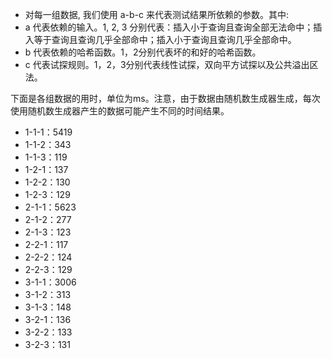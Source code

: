* 对每一组数据, 我们使用 a-b-c 来代表测试结果所依赖的参数。其中:
* a 代表依赖的输入。1, 2, 3 分别代表：插入小于查询且查询全部无法命中；插入等于查询且查询几乎全部命中；插入小于查询且查询几乎全部命中。
* b 代表依赖的哈希函数。1，2分别代表坏的和好的哈希函数。
* c 代表试探规则。1，2，3分别代表线性试探，双向平方试探以及公共溢出区法。

下面是各组数据的用时，单位为ms。注意，由于数据由随机数生成器生成，每次使用随机数生成器产生的数据可能产生不同的时间结果。

* 1-1-1：5419
* 1-1-2：343
* 1-1-3：119
* 1-2-1：137
* 1-2-2：130
* 1-2-3：129
* 2-1-1：5623
* 2-1-2：277
* 2-1-3：123
* 2-2-1：117
* 2-2-2：124
* 2-2-3：129
* 3-1-1：3006
* 3-1-2：313
* 3-1-3：148
* 3-2-1：136
* 3-2-2：133
* 3-2-3：131
